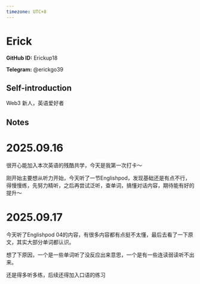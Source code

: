 ```yaml
---
timezone: UTC+8
---
```


# Erick

**GitHub ID:** Erickup18

**Telegram:** @erickgo39

## Self-introduction

Web3 新人，英语爱好者

## Notes
<!-- Content_START -->
# 2025.09.16
<!-- DAILY_CHECKIN_2025-09-16_START -->
很开心能加入本次英语的残酷共学，今天是我第一次打卡～

刚开始主要想从听力开始，今天听了一节Englishpod，发现基础还是有点不行，得慢慢练，先努力精听，之后再尝试泛听，查单词，搞懂对话内容，期待能有好的提升～
<!-- DAILY_CHECKIN_2025-09-16_END -->


# 2025.09.17
<!-- DAILY_CHECKIN_2025-09-17_START -->
今天听了Englishpod 04的内容，有很多内容都有点挺不太懂，最后去看了一下原文，其实大部分单词都认识。

想了下原因，一个是一些单词听了没反应出来意思，一个是有一些连读弱读听不出来。

还是得多听多练，后续还得加入口语的练习
<!-- DAILY_CHECKIN_2025-09-17_END -->
<!-- Content_END -->
